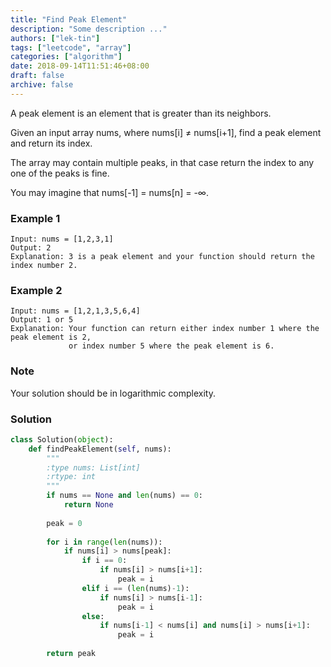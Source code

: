 ```yaml
---
title: "Find Peak Element"
description: "Some description ..."
authors: ["lek-tin"]
tags: ["leetcode", "array"]
categories: ["algorithm"]
date: 2018-09-14T11:51:46+08:00
draft: false
archive: false
---
```

A peak element is an element that is greater than its neighbors.

Given an input array nums, where nums[i] ≠ nums[i+1], find a peak element and return its index.

The array may contain multiple peaks, in that case return the index to any one of the peaks is fine.

You may imagine that nums[-1] = nums[n] = -∞.

### Example 1
```
Input: nums = [1,2,3,1]
Output: 2
Explanation: 3 is a peak element and your function should return the index number 2.
```
### Example 2
```
Input: nums = [1,2,1,3,5,6,4]
Output: 1 or 5 
Explanation: Your function can return either index number 1 where the peak element is 2, 
             or index number 5 where the peak element is 6.
```
### Note
Your solution should be in logarithmic complexity.

### Solution
```python
class Solution(object):
    def findPeakElement(self, nums):
        """
        :type nums: List[int]
        :rtype: int
        """
        if nums == None and len(nums) == 0:
            return None
        
        peak = 0
        
        for i in range(len(nums)):
            if nums[i] > nums[peak]:
                if i == 0: 
                    if nums[i] > nums[i+1]:
                        peak = i
                elif i == (len(nums)-1):
                    if nums[i] > nums[i-1]:
                        peak = i
                else:
                    if nums[i-1] < nums[i] and nums[i] > nums[i+1]:
                        peak = i
        
        return peak
```